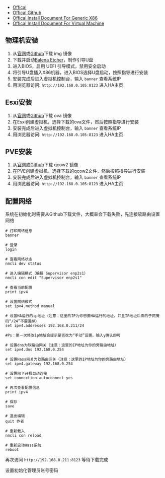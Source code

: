 - [Offical](https://www.home-assistant.io)
- [Offical Github](https://github.com/home-assistant/operating-system)
- [Offical Install Document For Generic X86](https://www.home-assistant.io/installation/generic-x86-64)
- [Offical Install Document For Virtual Machine](https://www.home-assistant.io/installation/alternative)

## 物理机安装
1. 从[官网](https://www.home-assistant.io/installation/generic-x86-64)或[Github](https://github.com/home-assistant/operating-system/releases)下载 img 镜像
2. 下载并启动[Balena Etcher](https://www.balena.io/etcher)，制作引导U盘
3. 进入BIOS，启用 UEFI 引导模式，禁用安全启动
4. 将引导U盘插入X86机器，进入BIOS选择U盘启动，按照指导进行安装
5. 安装完成后进入虚拟机控制台，输入 `banner` 查看系统IP
6. 用浏览器访问: `http://192.168.0.105:8123` 进入HA主页

## Esxi安装
1. 从[官网](https://www.home-assistant.io/installation/alternative)或[Github](https://github.com/home-assistant/operating-system/releases)下载 ova 镜像
2. 在Esxi创建虚拟机，选择下载的ova文件，然后按照指导进行安装
3. 安装完成后进入虚拟机控制台，输入 `banner` 查看系统IP
4. 用浏览器访问: `http://192.168.0.105:8123` 进入HA主页

## PVE安装
1. 从[官网](https://www.home-assistant.io/installation/alternative)或[Github](https://github.com/home-assistant/operating-system/releases)下载 qcow2 镜像
2. 在PVE创建虚拟机，选择下载的qcow2文件，然后按照指导进行安装
3. 安装完成后进入虚拟机控制台，输入 `banner` 查看系统IP
4. 用浏览器访问: `http://192.168.0.105:8123` 进入HA主页

## 配置网络
系统在初始化时需要从Github下载文件，大概率会下载失败，先连接软路由设置网络

```shell
# 打印网络信息
banner

# 登录
login

# 查看网络状态
nmcli dev status

# 进入编辑模式（编辑 Supervisor enp2s1）
nmcli con edit "Supervisor enp2s1"

# 查看当前配置
print ipv4

# 设置网络模式
set ipv4.method manual

# 设置HA运行的ip地址（注意：这里的IP为你想要HA运行的地址，并且IP地址后面的子网掩码“/24”不要漏掉）
set ipv4.addresses 192.168.0.211/24

#Ps：第一次修改ip地址会提示是否改为“手动”设置，输入y确认即可

# 设置dns为软路由网关（注意：这里的IP地址为你的旁路由地址）
set ipv4.dns 192.168.0.254

# 设置Hass网关为软路由网关（注意：这里的IP地址为你的旁路由地址）
set ipv4.gateway 192.168.0.254

# 设置网卡开机自动连接
set connection.autoconnect yes

# 再次查看配置信息
print ipv4

# 保存
save

# 退出编辑
quit 作者

# 重新载入
nmcli con reload

# 重新启动Hass系统
reboot
```

再次访问 `http://192.168.0.211:8123` 等待下载完成

设置初始化管理员账号密码
